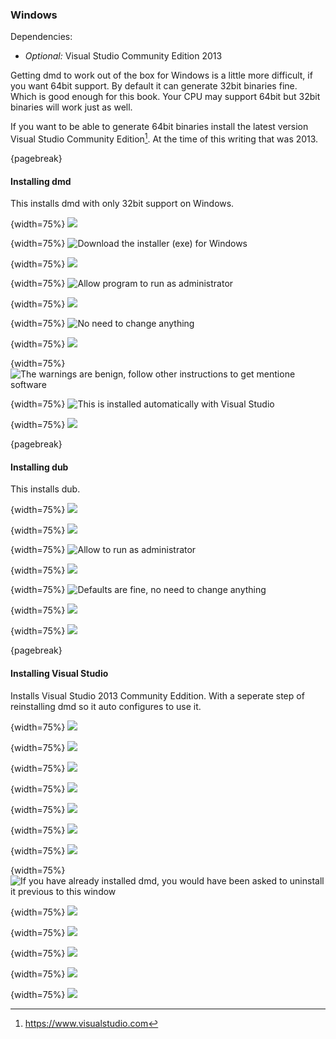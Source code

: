 ### Windows
Dependencies:

- *Optional:* Visual Studio Community Edition 2013

Getting dmd to work out of the box for Windows is a little more difficult, if you want 64bit support. By default it can generate 32bit binaries fine. Which is good enough for this book. Your CPU may support 64bit but 32bit binaries will work just as well.

If you want to be able to generate 64bit binaries install the latest version Visual Studio Community Edition[^VisualStudioDownloads]. At the time of this writing that was 2013.

{pagebreak}

#### Installing dmd
This installs dmd with only 32bit support on Windows.

{width=75%}
![](images/gettingStarted/windows/1.png)

{width=75%}
![Download the installer (exe) for Windows](images/gettingStarted/windows/2.png)

{width=75%}
![](images/gettingStarted/windows/3.png)

{width=75%}
![Allow program to run as administrator](images/gettingStarted/windows/4.png)

{width=75%}
![](images/gettingStarted/windows/5.png)

{width=75%}
![No need to change anything](images/gettingStarted/windows/6.png)

{width=75%}
![](images/gettingStarted/windows/7.png)

{width=75%}
![The warnings are benign, follow other instructions to get mentione software](images/gettingStarted/windows/8.png)

{width=75%}
![This is installed automatically with Visual Studio](images/gettingStarted/windows/9.png)

{width=75%}
![](images/gettingStarted/windows/10.png)

{pagebreak}

#### Installing dub
This installs dub.

{width=75%}
![](images/gettingStarted/windows/dub-1.png)

{width=75%}
![](images/gettingStarted/windows/dub-2.png)

{width=75%}
![Allow to run as administrator](images/gettingStarted/windows/dub-3.png)

{width=75%}
![](images/gettingStarted/windows/dub-4.png)

{width=75%}
![Defaults are fine, no need to change anything](images/gettingStarted/windows/dub-5.png)

{width=75%}
![](images/gettingStarted/windows/dub-6.png)

{width=75%}
![](images/gettingStarted/windows/dub-7.png)

{pagebreak}

#### Installing Visual Studio
Installs Visual Studio 2013 Community Eddition. With a seperate step of reinstalling dmd so it auto configures to use it.

{width=75%}
![](images/gettingStarted/windows/vs-1.png)

{width=75%}
![](images/gettingStarted/windows/vs-2.png)

{width=75%}
![](images/gettingStarted/windows/vs-3.png)

{width=75%}
![](images/gettingStarted/windows/vs-4.png)

{width=75%}
![](images/gettingStarted/windows/vs-5.png)

{width=75%}
![](images/gettingStarted/windows/vs-6.png)

{width=75%}
![](images/gettingStarted/windows/vs-7.png)

{width=75%}
![If you have already installed dmd, you would have been asked to uninstall it previous to this window](images/gettingStarted/windows/vd-1.png)

{width=75%}
![](images/gettingStarted/windows/vd-2.png)

{width=75%}
![](images/gettingStarted/windows/vd-3.png)

{width=75%}
![](images/gettingStarted/windows/vd-4.png)

{width=75%}
![](images/gettingStarted/windows/vd-5.png)

{width=75%}
![](images/gettingStarted/windows/vd-6.png)

[^VisualStudioDownloads]: https://www.visualstudio.com